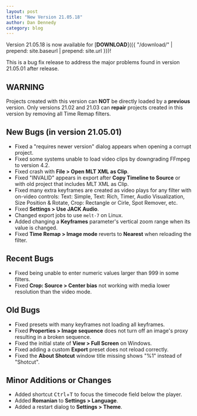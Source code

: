 ```yaml
---
layout: post
title: "New Version 21.05.18"
author: Dan Dennedy
category: blog
---
```


Version 21.05.18 is now available for [**DOWNLOAD**]({{ "/download/" | prepend: site.baseurl | prepend: site.url }})!

This is a bug fix release to address the major problems found in version 21.05.01 after release.

## WARNING

Projects created with this version can **NOT** be directly loaded by a **previous** version. Only versions 21.02 and
21.03 can **repair** projects created in this version by removing all Time Remap filters.

## New Bugs (in version 21.05.01)

- Fixed a "requires newer version" dialog appears when opening a corrupt project.
- Fixed some systems unable to load video clips by downgrading FFmpeg to version 4.2.
- Fixed crash with **File > Open MLT XML as Clip**.
- Fixed "INVALID" appears in export after **Copy Timeline to Source** or with old project that includes MLT XML as Clip.
- Fixed many extra keyframes are created as video plays for any filter with on-video controls: Text: Simple, Text: Rich,
  Timer, Audio Visualization, Size Position & Rotate, Crop: Rectangle or Cirle, Spot Remover, etc.
- Fixed **Settings > Use JACK Audio**.
- Changed export jobs to use `melt-7` on Linux.
- Added changing a **Keyframes** parameter's vertical zoom range when its value is changed.
- Fixed **Time Remap > Image mode** reverts to **Nearest** when reloading the filter.

## Recent Bugs

- Fixed being unable to enter numeric values larger than 999 in some filters.
- Fixed **Crop: Source > Center bias** not working with media lower resolution than the video mode.

## Old Bugs

- Fixed presets with many keyframes not loading all keyframes.
- Fixed **Properties > Image sequence** does not turn off an image's proxy resulting in a broken sequence.
- Fixed the initial state of **View > Full Screen** on Windows.
- Fixed adding a custom **Export** preset does not reload correctly.
- Fixed the **About Shotcut** window title missing shows "%1" instead of "Shotcut".

## Minor Additions or Changes

- Added shortcut <kbd>Ctrl</kbd>+<kbd>T</kbd> to focus the timecode field below the player.
- Added **Romanian** to **Settings > Language**.
- Added a restart dialog to **Settings > Theme**.